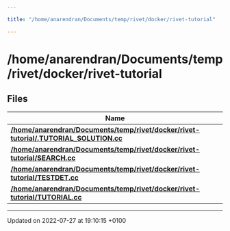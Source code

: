 ```yaml
---

title: "/home/anarendran/Documents/temp/rivet/docker/rivet-tutorial"

---
```


# /home/anarendran/Documents/temp/rivet/docker/rivet-tutorial



## Files

| Name           |
| -------------- |
| **[/home/anarendran/Documents/temp/rivet/docker/rivet-tutorial/.TUTORIAL_SOLUTION.cc](http://example.org/files/_8tutorial__solution_8cc/#file-.tutorial-solution.cc)**  |
| **[/home/anarendran/Documents/temp/rivet/docker/rivet-tutorial/SEARCH.cc](http://example.org/files/search_8cc/#file-search.cc)**  |
| **[/home/anarendran/Documents/temp/rivet/docker/rivet-tutorial/TESTDET.cc](http://example.org/files/testdet_8cc/#file-testdet.cc)**  |
| **[/home/anarendran/Documents/temp/rivet/docker/rivet-tutorial/TUTORIAL.cc](http://example.org/files/tutorial_8cc/#file-tutorial.cc)**  |






-------------------------------

Updated on 2022-07-27 at 19:10:15 +0100
